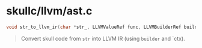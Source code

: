 # skullc/llvm/ast.c

```c
void str_to_llvm_ir(char *str_, LLVMValueRef func, LLVMBuilderRef builder, LLVMContextRef llvm_ctx)
```

> Convert skull code from `str` into LLVM IR (using `builder` and `ctx).

